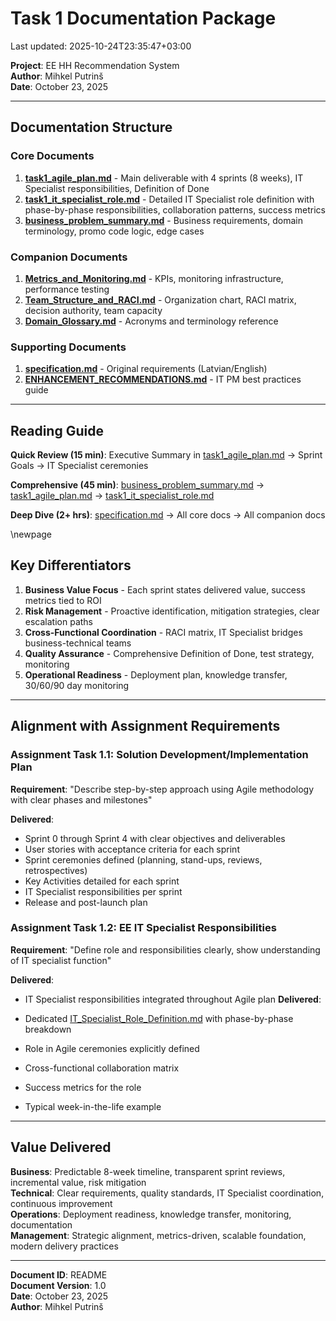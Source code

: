 # Task 1 Documentation Package

Last updated: 2025-10-24T23:35:47+03:00

**Project**: EE HH Recommendation System  
**Author**: Mihkel Putrinš  
**Date**: October 23, 2025

---

## Documentation Structure

### Core Documents

1. **[task1_agile_plan.md](task1_agile_plan.md)** - Main deliverable with 4 sprints (8 weeks), IT Specialist responsibilities, Definition of Done
2. **[task1_it_specialist_role.md](task1_it_specialist_role.md)** - Detailed IT Specialist role definition with phase-by-phase responsibilities, collaboration patterns, success metrics
3. **[business_problem_summary.md](business_problem_summary.md)** - Business requirements, domain terminology, promo code logic, edge cases

### Companion Documents

1. **[Metrics_and_Monitoring.md](Companion%20Documents/Metrics_and_Monitoring.md)** - KPIs, monitoring infrastructure, performance testing
2. **[Team_Structure_and_RACI.md](Companion%20Documents/Team_Structure_and_RACI.md)** - Organization chart, RACI matrix, decision authority, team capacity
3. **[Domain_Glossary.md](Companion%20Documents/Domain_Glossary.md)** - Acronyms and terminology reference

### Supporting Documents

1. **[specification.md](specification.md)** - Original requirements (Latvian/English)
2. **[ENHANCEMENT_RECOMMENDATIONS.md](../ENHANCEMENT_RECOMMENDATIONS.md)** - IT PM best practices guide

---

## Reading Guide

**Quick Review (15 min)**: Executive Summary in [task1_agile_plan.md](task1_agile_plan.md) → Sprint Goals → IT Specialist ceremonies

**Comprehensive (45 min)**: [business_problem_summary.md](business_problem_summary.md) → [task1_agile_plan.md](task1_agile_plan.md) → [task1_it_specialist_role.md](task1_it_specialist_role.md)

**Deep Dive (2+ hrs)**: [specification.md](specification.md) → All core docs → All companion docs

\newpage

## Key Differentiators

1. **Business Value Focus** - Each sprint states delivered value, success metrics tied to ROI
2. **Risk Management** - Proactive identification, mitigation strategies, clear escalation paths
3. **Cross-Functional Coordination** - RACI matrix, IT Specialist bridges business-technical teams
4. **Quality Assurance** - Comprehensive Definition of Done, test strategy, monitoring
5. **Operational Readiness** - Deployment plan, knowledge transfer, 30/60/90 day monitoring

---

## Alignment with Assignment Requirements

### Assignment Task 1.1: Solution Development/Implementation Plan

**Requirement**: "Describe step-by-step approach using Agile methodology with clear phases and milestones"

**Delivered**:

- Sprint 0 through Sprint 4 with clear objectives and deliverables
- User stories with acceptance criteria for each sprint
- Sprint ceremonies defined (planning, stand-ups, reviews, retrospectives)
- Key Activities detailed for each sprint
- IT Specialist responsibilities per sprint
- Release and post-launch plan

### Assignment Task 1.2: EE IT Specialist Responsibilities

**Requirement**: "Define role and responsibilities clearly, show understanding of IT specialist function"

**Delivered**:

- IT Specialist responsibilities integrated throughout Agile plan
**Delivered**:

- Dedicated [IT_Specialist_Role_Definition.md](Companion%20Documents/IT_Specialist_Role_Definition.md) with phase-by-phase breakdown
- Role in Agile ceremonies explicitly defined
- Cross-functional collaboration matrix
- Success metrics for the role
- Typical week-in-the-life example

---

## Value Delivered

**Business**: Predictable 8-week timeline, transparent sprint reviews, incremental value, risk mitigation  
**Technical**: Clear requirements, quality standards, IT Specialist coordination, continuous improvement  
**Operations**: Deployment readiness, knowledge transfer, monitoring, documentation  
**Management**: Strategic alignment, metrics-driven, scalable foundation, modern delivery practices

---

**Document ID**: README  
**Document Version**: 1.0  
**Date**: October 23, 2025  
**Author**: Mihkel Putrinš
